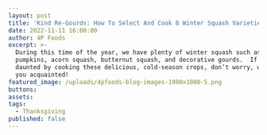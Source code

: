 ```yaml
---
layout: post
title: 'Kind Re-Gourds: How To Select And Cook 8 Winter Squash Varieties'
date: 2022-11-11 16:00:00
author: 4P Foods
excerpt: >-
  During this time of the year, we have plenty of winter squash such as
  pumpkins, acorn squash, butternut squash, and decorative gourds.  If you are
  daunted by cooking these delicious, cold-season crops, don’t worry, we’ll get
  you acquainted!
featured_image: /uploads/4pfoods-blog-images-1900x1000-5.png
buttons:
assets:
tags:
  - Thanksgiving
published: false
---
```

